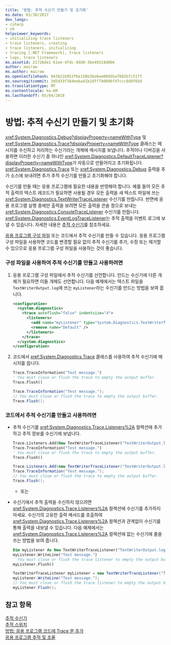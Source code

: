 ```yaml
---
title: '방법: 추적 수신기 만들기 및 초기화'
ms.date: 03/30/2017
dev_langs:
- csharp
- vb
helpviewer_keywords:
- initializing trace listeners
- trace listeners, creating
- trace listeners, initializing
- tracing [.NET Framework], trace listeners
- logs, trace listeners
ms.assetid: 21726de1-61ee-4fdc-9dd0-3be49324d066
author: mairaw
ms.author: mairaw
ms.openlocfilehash: 943621b953fbe158b3be6ae0695ba7692b7c517f
ms.sourcegitcommit: 3d5d33f384eeba41b2dff79d096f47ccc8d8f03d
ms.translationtype: MT
ms.contentlocale: ko-KR
ms.lasthandoff: 05/04/2018
---
```

# <a name="how-to-create-and-initialize-trace-listeners"></a>방법: 추적 수신기 만들기 및 초기화
<xref:System.Diagnostics.Debug?displayProperty=nameWithType> 및 <xref:System.Diagnostics.Trace?displayProperty=nameWithType> 클래스는 메시지를 수신하고 처리하는 수신기라는 개체에 메시지를 보냅니다. 추적이나 디버깅을 사용하면 이러한 수신기 중 하나인 <xref:System.Diagnostics.DefaultTraceListener?displayProperty=nameWithType>가 자동으로 만들어지고 초기화됩니다. <xref:System.Diagnostics.Trace> 또는 <xref:System.Diagnostics.Debug> 출력을 추가 소스에 보내려면 추가 추적 수신기를 만들고 초기화해야 합니다.  
  
 수신기를 만들 때는 응용 프로그램에 필요한 내용을 반영해야 합니다. 예를 들어 모든 추적 출력의 텍스트 레코드가 필요하면 사용될 경우 모든 출력을 새 텍스트 파일에 쓰는 <xref:System.Diagnostics.TextWriterTraceListener> 수신기를 만듭니다. 반면에 응용 프로그램 실행 중에만 출력을 보려면 모든 출력을 콘솔 창으로 보내는 <xref:System.Diagnostics.ConsoleTraceListener> 수신기를 만듭니다. <xref:System.Diagnostics.EventLogTraceListener>는 추적 출력을 이벤트 로그에 보낼 수 있습니다. 자세한 내용은 [추적 수신기](../../../docs/framework/debug-trace-profile/trace-listeners.md)를 참조하세요.  
  
 [응용 프로그램 구성 파일](../../../docs/framework/configure-apps/index.md) 또는 코드에서 추적 수신기를 만들 수 있습니다. 응용 프로그램 구성 파일을 사용하면 코드를 변경할 필요 없이 추적 수신기를 추가, 수정 또는 제거할 수 있으므로 응용 프로그램 구성 파일을 사용하는 것이 좋습니다.  
  
### <a name="to-create-and-use-a-trace-listener-by-using-a-configuration-file"></a>구성 파일을 사용하여 추적 수신기를 만들고 사용하려면  
  
1.  응용 프로그램 구성 파일에서 추적 수신기를 선언합니다. 만드는 수신기에 다른 개체가 필요하면 이들 개체도 선언합니다. 다음 예제에서는 텍스트 파일을 `TextWriterOutput.log`에 쓰는 `myListener`라는 수신기를 만드는 방법을 보여 줍니다.  
  
    ```xml  
    <configuration>  
      <system.diagnostics>  
        <trace autoflush="false" indentsize="4">  
          <listeners>  
            <add name="myListener" type="System.Diagnostics.TextWriterTraceListener" initializeData="TextWriterOutput.log" />  
            <remove name="Default" />  
          </listeners>  
        </trace>  
      </system.diagnostics>  
    </configuration>  
    ```  
  
2.  코드에서 <xref:System.Diagnostics.Trace> 클래스를 사용하여 추적 수신기에 메시지를 씁니다.  
  
    ```vb  
    Trace.TraceInformation("Test message.")  
    ' You must close or flush the trace to empty the output buffer.  
    Trace.Flush()  
    ```  
  
    ```csharp  
    Trace.TraceInformation("Test message.");  
    // You must close or flush the trace to empty the output buffer.  
    Trace.Flush();  
    ```  
  
### <a name="to-create-and-use-a-trace-listener-in-code"></a>코드에서 추적 수신기를 만들고 사용하려면  
  
-   추적 수신기를 <xref:System.Diagnostics.Trace.Listeners%2A> 컬렉션에 추가하고 추적 정보를 수신기에 보냅니다.  
  
    ```vb  
    Trace.Listeners.Add(New TextWriterTraceListener("TextWriterOutput.log", "myListener"))  
    Trace.TraceInformation("Test message.")  
    ' You must close or flush the trace to empty the output buffer.  
    Trace.Flush()  
    ```  
  
    ```csharp  
    Trace.Listeners.Add(new TextWriterTraceListener("TextWriterOutput.log", "myListener"));  
    Trace.TraceInformation("Test message.");  
    // You must close or flush the trace to empty the output buffer.  
    Trace.Flush();  
    ```  
  
     - 또는  
  
-   수신기에서 추적 출력을 수신하지 않으려면 <xref:System.Diagnostics.Trace.Listeners%2A> 컬렉션에 수신기를 추가하지 마세요. 수신기의 고유한 출력 메서드를 호출하여 <xref:System.Diagnostics.Trace.Listeners%2A> 컬렉션과 관계없이 수신기를 통해 출력을 내보낼 수 있습니다. 다음 예제에서는 <xref:System.Diagnostics.Trace.Listeners%2A> 컬렉션에 없는 수신기에 줄을 쓰는 방법을 보여 줍니다.  
  
    ```vb  
    Dim myListener As New TextWriterTraceListener("TextWriterOutput.log", "myListener")  
    myListener.WriteLine("Test message.")  
    ' You must close or flush the trace listener to empty the output buffer.  
    myListener.Flush()  
    ```  
  
    ```csharp  
    TextWriterTraceListener myListener = new TextWriterTraceListener("TextWriterOutput.log", "myListener");  
    myListener.WriteLine("Test message.");  
    // You must close or flush the trace listener to empty the output buffer.  
    myListener.Flush();  
    ```  
  
## <a name="see-also"></a>참고 항목  
 [추적 수신기](../../../docs/framework/debug-trace-profile/trace-listeners.md)  
 [추적 스위치](../../../docs/framework/debug-trace-profile/trace-switches.md)  
 [방법: 응용 프로그램 코드에 Trace 문 추가](../../../docs/framework/debug-trace-profile/how-to-add-trace-statements-to-application-code.md)  
 [응용 프로그램 추적 및 조율](../../../docs/framework/debug-trace-profile/tracing-and-instrumenting-applications.md)
